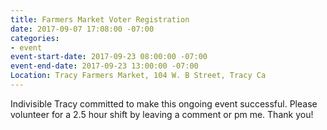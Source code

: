 ```yaml
---
title: Farmers Market Voter Registration
date: 2017-09-07 17:08:00 -07:00
categories:
- event
event-start-date: 2017-09-23 08:00:00 -07:00
event-end-date: 2017-09-23 13:00:00 -07:00
Location: Tracy Farmers Market, 104 W. B Street, Tracy Ca
---
```


	
Indivisible Tracy committed to make this ongoing event successful. Please volunteer for a 2.5 hour shift by leaving a comment or pm me. Thank you!